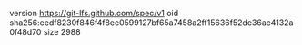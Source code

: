 version https://git-lfs.github.com/spec/v1
oid sha256:eedf8230f846f4f8ee0599127bf65a7458a2ff15636f52de36ac4132a0f48d70
size 2988
